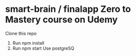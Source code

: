 # smart-brain / finalapp Zero to Mastery course on Udemy

Clone this repo
1. Run npm install
2. Run npm start
Use postgreSQ
